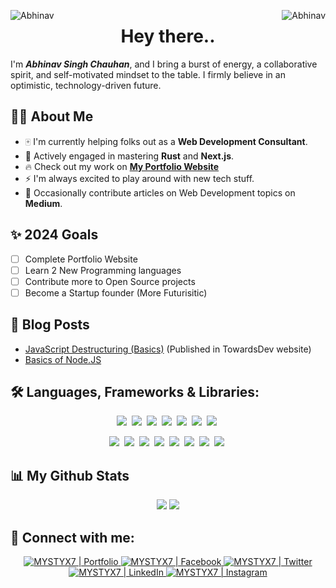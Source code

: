 <p align="center">
  <img align="left" src="https://komarev.com/ghpvc/?username=MYSTYX7&color=orange&style=for-the-badge&label=VIEWS" alt="Abhinav"/>
  <img align="right" src="https://img.shields.io/github/followers/MYSTYX7?color=orange&label=Followers&style=for-the-badge" alt="Abhinav" />
  <h1 align="center">Hey there..</h1>
</p>

I'm _**Abhinav Singh Chauhan**_, and I bring a burst of energy, a collaborative spirit, and self-motivated mindset to the table. I firmly believe in an optimistic, technology-driven future.

## 🙋‍♂️ About Me
- 🀄 I'm currently helping folks out as a **Web Development Consultant**.
- 🚀 Actively engaged in mastering **Rust** and **Next.js**.
- 🔥 Check out my work on **[My Portfolio Website](https://abhisc.me)**
- ⚡ I'm always excited to play around with new tech stuff.
- 📖 Occasionally contribute articles on Web Development topics on **Medium**.

## ✨ 2024 Goals
  - [ ] Complete Portfolio Website
  - [ ] Learn 2 New Programming languages
  - [ ] Contribute more to Open Source projects
  - [ ] Become a Startup founder (More Futurisitic)

## 🧾 Blog Posts
  - [JavaScript Destructuring (Basics)](https://medium.com/p/c495bf868729) (Published in TowardsDev website)
  - [Basics of Node.JS](https://medium.com/@mystyx/basics-of-node-js-de60036fdc4)

## 🛠️ Languages, Frameworks & Libraries:
<p align = "center">
  <img src = "https://img.shields.io/badge/HTML5-E34F26?style=for-the-badge&logo=html5&logoColor=white">&nbsp; <img src = "https://img.shields.io/badge/CSS3-1572B6?style=for-the-badge&logo=css3&logoColor=white">&nbsp; <img src = "https://img.shields.io/badge/Javascript-F0DB4F?style=for-the-badge&logo=javascript&logoColor=black">&nbsp; <img src = "https://img.shields.io/badge/TypeScript-007ACC?style=for-the-badge&logo=typescript&logoColor=white">&nbsp;  <img src = "https://img.shields.io/badge/rust-ff1709.svg?style=for-the-badge&logo=rust&logoColor=white">&nbsp; <img src = "https://img.shields.io/badge/DART-0175C2?style=for-the-badge&logo=dart&logoColor=white">&nbsp; <img src = "https://img.shields.io/badge/java-ED8B00?style=for-the-badge">&nbsp; 
</p>
<p align = "center">
  <img src = "https://img.shields.io/badge/React-20232A?style=for-the-badge&logo=react&logoColor=61DAFB">&nbsp; <img src = "https://img.shields.io/badge/Next.js-000?logo=nextdotjs&logoColor=fff&style=for-the-badge">&nbsp; <img src = "https://img.shields.io/badge/Node.js-339933?style=for-the-badge&logo=node.js&logoColor=white">&nbsp; <img src = "https://img.shields.io/badge/express.js-%23404d59.svg?style=for-the-badge&logo=express&logoColor=%2361DAFB">&nbsp; <img src = "https://img.shields.io/badge/tailwindcss-%2338B2AC.svg?style=for-the-badge&logo=tailwind-css&logoColor=white">&nbsp; <img src = "https://img.shields.io/badge/GraphQl-E10098?style=for-the-badge&logo=graphql&logoColor=white">&nbsp; <img src = "https://img.shields.io/badge/MongoDB-%234ea94b.svg?style=for-the-badge&logo=mongodb&logoColor=white">&nbsp; <img src = "https://img.shields.io/badge/PostgreSQL-316192?style=for-the-badge&logo=postgresql&logoColor=white">&nbsp; 
</p>

## 📊 My Github Stats
<p align = "center">
  <img src="https://github-readme-streak-stats.herokuapp.com?user=MYSTYX7&theme=vision-friendly-dark&hide_border=true&date_format=M%20j%5B%2C%20Y%5D">
  <img src= "https://github-readme-stats.vercel.app/api/top-langs/?username=MYSTYX7&layout=compact&theme=vision-friendly-dark&hide_border=true">
</p>

## 🔗 Connect with me:
<p align = "center">
  <a href="https://abhisc.me/">
    <img alt="MYSTYX7 | Portfolio" src="https://img.shields.io/badge/Portfolio-255E63?style=for-the-badge&logo=About.me&logoColor=white" />
  </a>
  <a href="https://www.facebook.com/COOLABHI1/">
    <img alt="MYSTYX7 | Facebook" src="https://img.shields.io/badge/Facebook-1877F2?style=for-the-badge&logo=facebook&logoColor=white" />
  </a>
  <a href="https://twitter.com/mystyx_7">
    <img alt="MYSTYX7 | Twitter" src="https://img.shields.io/badge/Twitter-1DA1F2?style=for-the-badge&logo=twitter&logoColor=white" />
  </a>
  <a href="https://www.linkedin.com/in/abhisc/">
    <img alt="MYSTYX7 | LinkedIn" src="https://img.shields.io/badge/LinkedIn-0077B5?style=for-the-badge&logo=linkedin&logoColor=white" />
  </a>
  <a href="https://www.instagram.com/abhimanyu.xyz/">
    <img alt="MYSTYX7 | Instagram" src="https://img.shields.io/badge/Instagram-E4405F?style=for-the-badge&logo=instagram&logoColor=white" />
  </a>
</p>
